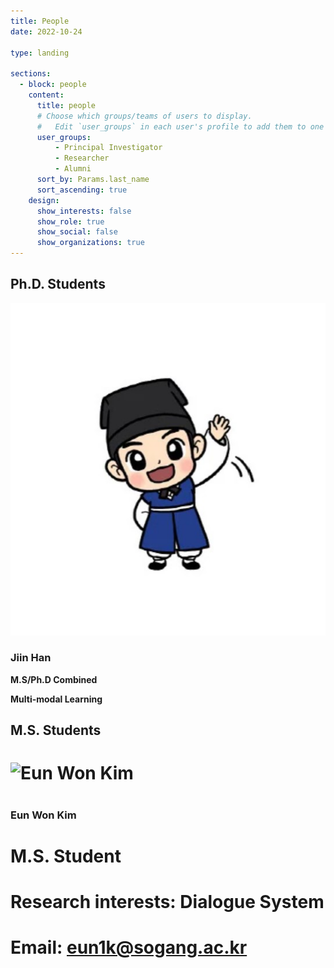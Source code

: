 ```yaml
---
title: People
date: 2022-10-24

type: landing

sections:
  - block: people
    content:
      title: people
      # Choose which groups/teams of users to display.
      #   Edit `user_groups` in each user's profile to add them to one or more of these groups.
      user_groups:
          - Principal Investigator
          - Researcher
          - Alumni
      sort_by: Params.last_name
      sort_ascending: true
    design:
      show_interests: false
      show_role: true
      show_social: false
      show_organizations: true
---
```


## Ph.D. Students

<div class="member">
  <img src="../authors/jiinhan/avatar.jpg" alt="Students" class="member-photo">
  <h3>Jiin Han</h3>
  <p><strong>M.S/Ph.D Combined</strong></p>
  <p><strong>Multi-modal Learning</strong></p>
  <p><stronggkswldls8671@naver.com</strong></p>
</div>

## M.S. Students

# <div class="member">
#   <img src="path/to/eun_won_kim_photo.jpg" alt="Eun Won Kim" class="member-photo">
#   <h3>Eun Won Kim</h3>
#   <p><strong>M.S. Student</strong></p>
#   <p><strong>Research interests:</strong> Dialogue System</p>
#   <p><strong>Email:</strong> eun1k@sogang.ac.kr</p>
# </div>